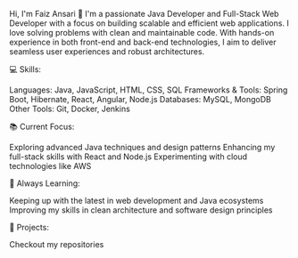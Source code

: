 Hi, I'm Faiz Ansari 👋
I'm a passionate Java Developer and Full-Stack Web Developer with a focus on building scalable and efficient web applications. I love solving problems with clean and maintainable code. 
With hands-on experience in both front-end and back-end technologies, I aim to deliver seamless user experiences and robust architectures.



💻 Skills:

Languages: Java, JavaScript, HTML, CSS, SQL
Frameworks & Tools: Spring Boot, Hibernate, React, Angular, Node.js
Databases: MySQL, MongoDB
Other Tools: Git, Docker, Jenkins



📚 Current Focus:

Exploring advanced Java techniques and design patterns
Enhancing my full-stack skills with React and Node.js
Experimenting with cloud technologies like AWS



🌱 Always Learning:

Keeping up with the latest in web development and Java ecosystems
Improving my skills in clean architecture and software design principles



🚀 Projects:


Checkout my repositories
